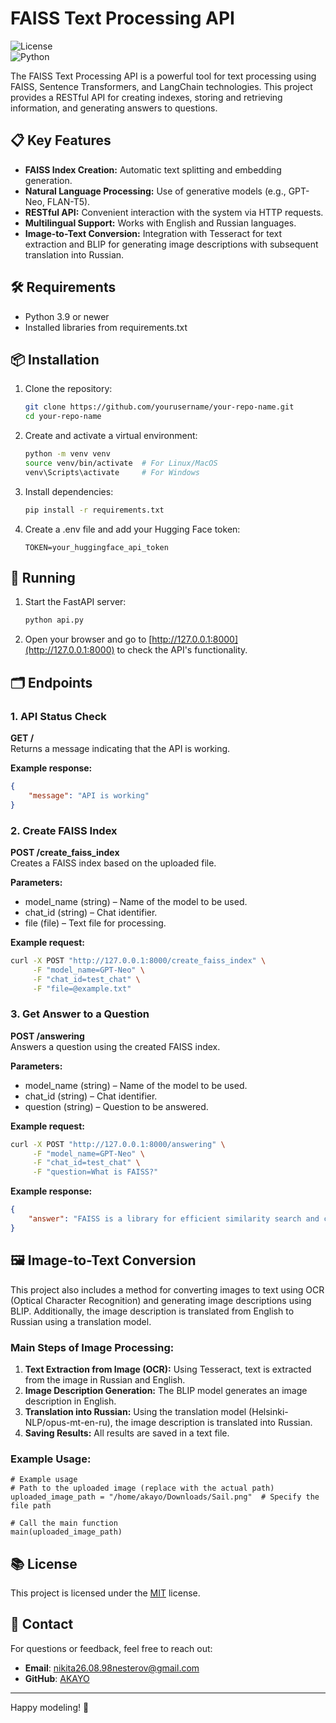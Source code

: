# FAISS Text Processing API  

![License](https://img.shields.io/badge/license-MIT-blue.svg)  
![Python](https://img.shields.io/badge/python-3.9%2B-blue.svg)  

The FAISS Text Processing API is a powerful tool for text processing using FAISS, Sentence Transformers, and LangChain technologies. This project provides a RESTful API for creating indexes, storing and retrieving information, and generating answers to questions.  

## 📋 Key Features  

- **FAISS Index Creation:** Automatic text splitting and embedding generation.  
- **Natural Language Processing:** Use of generative models (e.g., GPT-Neo, FLAN-T5).  
- **RESTful API:** Convenient interaction with the system via HTTP requests.  
- **Multilingual Support:** Works with English and Russian languages.  
- **Image-to-Text Conversion:** Integration with Tesseract for text extraction and BLIP for generating image descriptions with subsequent translation into Russian.

## 🛠 Requirements  

- Python 3.9 or newer  
- Installed libraries from requirements.txt  

## 📦 Installation  

1. Clone the repository:  
   
   ```bash
   git clone https://github.com/yourusername/your-repo-name.git
   cd your-repo-name
   ```

2. Create and activate a virtual environment:  
   
   ```bash
   python -m venv venv
   source venv/bin/activate  # For Linux/MacOS
   venv\Scripts\activate     # For Windows
   ```

3. Install dependencies:  
   
   ```bash
   pip install -r requirements.txt
   ```

4. Create a .env file and add your Hugging Face token:  
   
   ```env
   TOKEN=your_huggingface_api_token
   ```

## 🚀 Running  

1. Start the FastAPI server:  
   
   ```bash
   python api.py
   ```

2. Open your browser and go to [http://127.0.0.1:8000](http://127.0.0.1:8000) to check the API's functionality.  

## 🗂 Endpoints  

### 1. API Status Check  
**GET /**  
Returns a message indicating that the API is working.  

**Example response:**  

```json
{
    "message": "API is working"
}
```

### 2. Create FAISS Index  
**POST /create_faiss_index**  
Creates a FAISS index based on the uploaded file.  

**Parameters:**  
- model_name (string) – Name of the model to be used.  
- chat_id (string) – Chat identifier.  
- file (file) – Text file for processing.  

**Example request:**  

```bash
curl -X POST "http://127.0.0.1:8000/create_faiss_index" \
     -F "model_name=GPT-Neo" \
     -F "chat_id=test_chat" \
     -F "file=@example.txt"
```

### 3. Get Answer to a Question  
**POST /answering**  
Answers a question using the created FAISS index.  

**Parameters:**  
- model_name (string) – Name of the model to be used.  
- chat_id (string) – Chat identifier.  
- question (string) – Question to be answered.  

**Example request:**  

```bash
curl -X POST "http://127.0.0.1:8000/answering" \
     -F "model_name=GPT-Neo" \
     -F "chat_id=test_chat" \
     -F "question=What is FAISS?"
```

**Example response:**  

```json
{
    "answer": "FAISS is a library for efficient similarity search and clustering of dense vectors."
}
```

## 🖼 Image-to-Text Conversion  

This project also includes a method for converting images to text using OCR (Optical Character Recognition) and generating image descriptions using BLIP. Additionally, the image description is translated from English to Russian using a translation model.

### Main Steps of Image Processing:

1. **Text Extraction from Image (OCR):** Using Tesseract, text is extracted from the image in Russian and English.  
2. **Image Description Generation:** The BLIP model generates an image description in English.  
3. **Translation into Russian:** Using the translation model (Helsinki-NLP/opus-mt-en-ru), the image description is translated into Russian.  
4. **Saving Results:** All results are saved in a text file.

### Example Usage:

```
# Example usage
# Path to the uploaded image (replace with the actual path)
uploaded_image_path = "/home/akayo/Downloads/Sail.png"  # Specify the file path

# Call the main function
main(uploaded_image_path)
```

## 📚 License  

This project is licensed under the [MIT](LICENSE) license.

## 📧 **Contact**

For questions or feedback, feel free to reach out:

- **Email**: nikita26.08.98nesterov@gmail.com
- **GitHub**: [AKAYO](https://github.com/akayooo)

---

Happy modeling! 🎉
